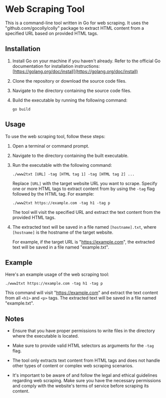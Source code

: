 # Web Scraping Tool

This is a command-line tool written in Go for web scraping. It uses the "github.com/gocolly/colly" package to extract HTML content from a specified URL based on provided HTML tags.

## Installation

1. Install Go on your machine if you haven't already. Refer to the official Go documentation for installation instructions: [https://golang.org/doc/install](https://golang.org/doc/install)

2. Clone the repository or download the source code files.

3. Navigate to the directory containing the source code files.

4. Build the executable by running the following command:
   ```
   go build
   ```

## Usage

To use the web scraping tool, follow these steps:

1. Open a terminal or command prompt.

2. Navigate to the directory containing the built executable.

3. Run the executable with the following command:
   ```
   ./www2txt [URL] -tag [HTML tag 1] -tag [HTML tag 2] ...
   ```

   Replace `[URL]` with the target website URL you want to scrape. Specify one or more HTML tags to extract content from by using the `-tag` flag followed by the HTML tag. For example:
   ```
   ./www2txt https://example.com -tag h1 -tag p
   ```

   The tool will visit the specified URL and extract the text content from the provided HTML tags.

4. The extracted text will be saved in a file named `[hostname].txt`, where `[hostname]` is the hostname of the target website.

   For example, if the target URL is "https://example.com", the extracted text will be saved in a file named "example.txt".

## Example

Here's an example usage of the web scraping tool:

```
./www2txt https://example.com -tag h1 -tag p
```

This command will visit "https://example.com" and extract the text content from all `<h1>` and `<p>` tags. The extracted text will be saved in a file named "example.txt".

## Notes

- Ensure that you have proper permissions to write files in the directory where the executable is located.

- Make sure to provide valid HTML selectors as arguments for the `-tag` flag.

- The tool only extracts text content from HTML tags and does not handle other types of content or complex web scraping scenarios.

- It's important to be aware of and follow the legal and ethical guidelines regarding web scraping. Make sure you have the necessary permissions and comply with the website's terms of service before scraping its content.
